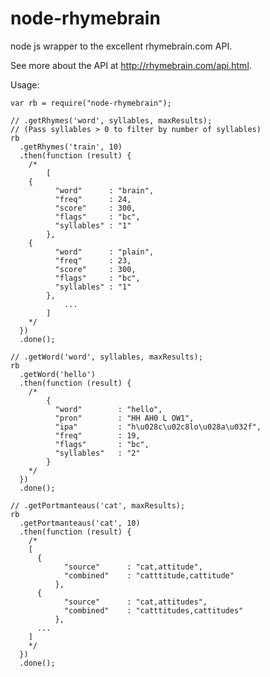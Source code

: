 node-rhymebrain
===============

node js wrapper to the excellent rhymebrain.com API. 

See more about the API at http://rhymebrain.com/api.html.

Usage:

<pre><code>var rb = require("node-rhymebrain");

// .getRhymes('word', syllables, maxResults);
// (Pass syllables > 0 to filter by number of syllables)
rb
  .getRhymes('train', 10)       
  .then(function (result) {
    /*
    	[
	{
          "word"      : "brain",
          "freq"      : 24,
          "score"     : 300,
          "flags"     : "bc",
          "syllables" : "1"
        },
	{
          "word"      : "plain",
          "freq"      : 23,
          "score"     : 300,
          "flags"     : "bc",
          "syllables" : "1"
        },
    		...
    	]
    */
  })
  .done();

// .getWord('word', syllables, maxResults);
rb
  .getWord('hello')       
  .then(function (result) {
    /*
    	{
          "word"        : "hello",
          "pron"        : "HH AH0 L OW1",
          "ipa"         : "h\u028c\u02c8lo\u028a\u032f",
          "freq"        : 19,
          "flags"       : "bc",
          "syllables"   : "2"
        }
    */
  })
  .done();

// .getPortmanteaus('cat', maxResults);
rb
  .getPortmanteaus('cat', 10)       
  .then(function (result) {
    /*
	[
	  {
            "source"      : "cat,attitude",
            "combined"    : "catttitude,cattitude"
          },
	  {
            "source"      : "cat,attitudes",
            "combined"    : "catttitudes,cattitudes"
          },
	  ...
	]
    */
  })
  .done();

</code></pre>
